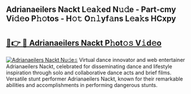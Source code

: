 ## Adrianaeilers Nackt L𝚎a𝚔ed N𝚞𝚍e - Part-cmy Vi𝚍𝚎o P𝚑𝚘tos - H𝚘𝚝 O𝚗𝚕yf𝚊ns L𝚎a𝚔s HCxpy

# <h2><a href="http://kfeanov.oniu.top/?m=Adrianaeilers+Nackt">🔗👉 🔴 Adrianaeilers Nackt P𝚑ot𝚘𝚜 V𝚒d𝚎o</a></h2>

[![Adrianaeilers Nackt Nu𝚍e𝚜](https://i.imgur.com/0qMVB7G.gif)](http://kfeanov.oniu.top/?m=Adrianaeilers+Nackt)
Virtual dance innovator and web entertainer Adrianaeilers Nackt, celebrated for disseminating dance and lifestyle inspiration through solo and collaborative dance acts and brief films. Versatile stunt performer Adrianaeilers Nackt, known for their remarkable abilities and accomplishments in performing dangerous stunts.  
